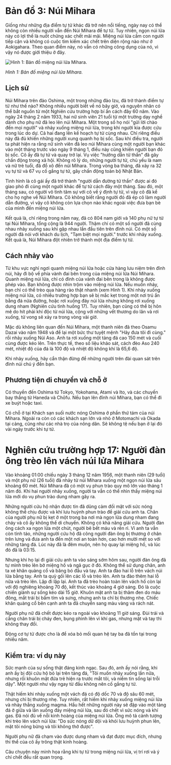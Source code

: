 # Bản đồ 3: Núi Mihara

Giống như những địa điểm tự tử khác đã trở nên nổi tiếng, ngày nay có thể không còn nhiều người vẫn đến Núi Mihara để tự tử. Tuy nhiên, ngọn núi lửa này có lợi thế là nuốt chửng xác chết mãi mãi. Miệng núi lửa cấm con người tiếp cận và không có cuộc tìm kiếm xác chết trên diện rộng nào như ở Aokigahara. Theo quan điểm này, nó vẫn có những công dụng của nó, vì vậy nó được giới thiệu ở đây.

![Hình 1: Bản đồ miệng núi lửa Mihara.](/img/map_3_1.png)

*Hình 1: Bản đồ miệng núi lửa Mihara.*

## Lịch sử

Núi Mihara trên đảo Oshima, một trong những đảo Izu, đã trở thành điểm tự tử như thế nào? Không nhiều người biết về nó bây giờ, và nguyên nhân có thể bắt nguồn từ một Nghiên cứu trường hợp bí ẩn cách đây 60 năm. Vào ngày 24 tháng 2 năm 1933, hai nữ sinh viên 21 tuổi từ một trường dạy nghề dành cho phụ nữ đã leo lên núi Mihara. Một trong số họ nói "gửi lời chào đến mọi người" và nhảy xuống miệng núi lửa, trong khi người kia được cứu trong lúc do dự. Cả hai đang lên kế hoạch tự tử cùng nhau. Chỉ riêng điều này đã đủ khiến những người xung quanh họ bị sốc. Sau khi điều tra, người ta phát hiện ra rằng nữ sinh viên đã leo núi Mihara cùng một người bạn khác vào một tháng trước vào ngày 9 tháng 1, điều này cũng khiến người bạn đó bị sốc. Cô ấy đã tự tử và quay trở lại. Vụ việc "hướng dẫn tử thần" đã gây chấn động trong xã hội. Không rõ lý do, những người tự tử, chủ yếu là nam và nữ trẻ tuổi, đã đổ xô đến núi Mihara. Trong vòng ba tháng, đã xảy ra 32 vụ tự tử và 67 vụ cố gắng tự tử, gây chấn động toàn bộ Nhật Bản.

Tình hình là cô gái ấy đã trở thành "người dẫn đường tử thần" được ai đó giao phó đi cùng một người khác để tự tử cách đây một tháng. Sau đó, một tháng sau, có người vô tình tâm sự với cô về ý định tự tử, vì vậy cô đã kể cho họ nghe về Núi Mihara. Cô không biết rằng người đó đã ép cô làm người dẫn đường, vì vậy cô không còn lựa chọn nào khác ngoài việc đưa bạn bè của mình đến miệng núi lửa.

Kết quả là, chỉ riêng trong năm nay, đã có 804 nam giới và 140 phụ nữ tự tử tại Núi Mihara, tổng cộng là 944 người. Thậm chí có một số người đã cùng nhau nhảy xuống sau khi gặp nhau lần đầu tiên trên đỉnh núi. Có một số người đã nói với khách du lịch, "Tạm biệt mọi người." trước khi nhảy xuống. Kết quả là, Núi Mihara đột nhiên trở thành một địa điểm tự tử.

## Cách nhảy vào

Từ khu vực nghỉ ngơi quanh miệng núi lửa hoặc cửa hàng lưu niệm trên đỉnh núi, hãy đi bộ về phía vành đai bên trong của miệng núi lửa Núi Mihara. Quanh miệng núi lửa, chỉ có đỉnh của vành đai bên trong là không được phép vào. Bạn không được nhìn trộm vào miệng núi lửa. Nếu muốn nhảy, bạn chỉ có thể trèo qua hàng rào thật nhanh (xem Hình 1). Khi nhảy xuống miệng núi lửa, có nhiều trường hợp bạn sẽ bị mắc kẹt trong một nơi trú ẩn bằng đá nửa đường, hoặc rơi xuống đáy núi lửa nhưng không rơi xuống dung nham (Nghiên cứu tình huống 17). Tuy nhiên, bạn cũng có thể bị hôn mê do hít phải khí độc từ núi lửa, cộng với những vết thương do lăn và rơi xuống, tử vong sẽ xảy ra trong vòng vài giờ.

Mặc dù không liên quan đến Núi Mihara, một thanh niên đã theo Osamu Dazai vào năm 1948 và để lại một bức thư tuyệt mệnh "Hãy đưa tôi đi cùng." rồi nhảy xuống Núi Aso. Anh ta rơi xuống một tảng đá cao 150 mét và cuối cùng được kéo lên. Trên thực tế, theo số liệu khảo sát, cách đèo Aso 240 mét, nhiệt độ của đá là 100 độ và nhiệt độ không khí là 65,6 độ.

Khi nhảy xuống, hãy cẩn thận đừng để những người trên đài quan sát trên đỉnh núi chú ý đến bạn.

## Phương tiện di chuyển và chỗ ở

Có thuyền đến Oshima từ Tokyo, Yokohama, Atami và Ito, và các chuyến bay thẳng từ Haneda và Chōfu. Nếu bạn lên đỉnh núi Mihara, bạn có thể đi xe buýt hoặc taxi.

Có chỗ ở tại Khách sạn suối nước nóng Oshima ở phần thứ tám của núi Mihara. Ngoài ra còn có các khách sạn lớn và nhỏ ở Motomachi và Okada tại cảng, cũng như các nhà trọ của nông dân. Sẽ không tệ nếu bạn ở lại đó vài ngày trước khi tự tử.

# Nghiên cứu trường hợp 17: Người đàn ông trèo lên vách núi lửa Mihara

Vào khoảng 01:00 chiều ngày 3 tháng 12 năm 1956, một thanh niên (29 tuổi) và một phụ nữ (26 tuổi) đã nhảy từ núi Mihara xuống một ngọn núi lửa sâu khoảng 60 mét. Núi Mihara đã có một vụ phun trào quy mô lớn vào tháng 1 năm đó. Khi hai người nhảy xuống, người ta vẫn có thể nhìn thấy miệng núi lửa mới do vụ phun trào dung nham gây ra.

Những người cứu hộ nhận được tin đã dũng cảm đối mặt với sức nóng không thể chịu được và khí lưu huỳnh phun trào để giải cứu anh ta. Chân của người phụ nữ bị kẹt ở một trong ba nơi mà ngọn lửa dung nham đang cháy và cô ấy không thể di chuyển. Không có khả năng giải cứu. Người đàn ông cách xa ngọn lửa một chút, người bê bết máu và rên rỉ. Vì anh ta vẫn còn tỉnh táo, những người cứu hộ đã cõng người đàn ông bị thương ở chân trên lưng và đưa anh ta đến một nơi an toàn hơn, cao hơn mười mét so với những tảng đá. Lúc này đã là đêm muộn, nên họ quay lại miệng hố, và lúc đó đã là 03:15.

Nhưng khi họ lại đi giải cứu anh ta vào sáng sớm hôm sau, người đàn ông đã tự mình trèo lên bờ miệng hố và ngã gục ở đó. Không thể sử dụng chân, anh ta xé khăn quàng cổ và băng bó đầu và tay. Anh ta đào hai lỗ trên vách núi lửa bằng tay. Anh ta quỳ gối lên các lỗ và trèo lên. Anh ta đào thêm hai lỗ nữa và trèo lên. Lặp đi lặp lại. Anh ta đã trèo hoàn toàn lên vách hố còn lại với độ nghiêng khoảng 70 độ, kết thúc vào khoảng 4 giờ sáng. Đó là cuộc chiến giành sự sống kéo dài 15 giờ. Khuôn mặt anh ta bị thâm đen do máu đông, mắt trái bị bầm tím và sưng, nhưng anh ta chỉ bị thương nhẹ. Chiếc khăn quàng cổ bên cạnh anh ta đã chuyển sang màu vàng và rách nát.

Người phụ nữ đã chết được kéo ra ngoài vào khoảng 11 giờ sáng. Đùi trái và cẳng chân trái bị cháy đen, bụng phình lên vì khí gas, nhưng mặt và tay thì không thay đổi.

Động cơ tự tử được cho là để xóa bỏ mối quan hệ tay ba đã tồn tại trong nhiều năm.

## Kiểm tra: ví dụ này

Sức mạnh của sự sống thật đáng kinh ngạc. Sau đó, anh ấy nói rằng, khi anh ấy bị đội cứu hộ bỏ lại trên tảng đá, "Tôi muốn nhảy xuống lần nữa, nhưng rồi khuôn mặt đứa trẻ hiện ra trước mắt tôi, và niềm tin sống lại trỗi dậy". Một người như vậy ngay từ đầu không nên cố gắng tự tử.

Thật hiếm khi nhảy xuống một vách đá có độ dốc 70 và độ sâu 60 mét, nhưng chỉ bị thương nhẹ. Tuy nhiên, rất hiếm khi nhảy xuống miệng núi lửa và nhảy thẳng xuống magma. Hầu hết những người này sẽ đập vào một tảng đá ở giữa và lăn xuống đáy miệng núi lửa, sau đó chết vì sức nóng và khí gas. Đã nói đủ về nỗi kinh hoàng của miệng núi lửa. Ông mô tả cảnh tượng khi trèo lên vách núi lửa: "Do sức nóng dữ dội và khói lưu huỳnh phun lên, mặt tôi nóng bừng và tôi không thở được".

Người phụ nữ đã chạm vào được dung nham và đạt được mục đích, nhưng thi thể của cô ấy trông thật kinh hoàng.

Câu chuyện này minh họa rằng khi tự tử trong miệng núi lửa, vị trí rơi và ý chí chết đều rất quan trọng.
